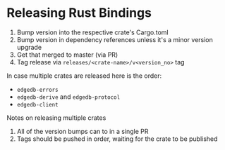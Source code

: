 Releasing Rust Bindings
=======================

1. Bump version into the respective crate's Cargo.toml
2. Bump version in dependency references unless it's a minor version upgrade
3. Get that merged to master (via PR)
4. Tag release via `releases/<crate-name>/v<version_no>` tag

In case multiple crates are released here is the order:
* `edgedb-errors`
* `edgedb-derive` and `edgedb-protocol`
* `edgedb-client`

Notes on releasing multiple crates
1. All of the version bumps can to in a single PR
2. Tags should be pushed in order, waiting for the crate to be published
